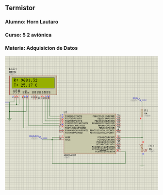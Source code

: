 ## Termistor

### Alumno: Horn Lautaro

### Curso: 5 2 aviónica

### Materia: Adquisicion de Datos

![foto](foto.png)
